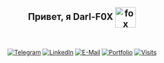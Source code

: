 <div align="center">

  <h2 align="center">
  Привет, я Darl-F0X
  <img src="https://github.com/Darl-F0X/Darl-F0X/raw/main/supawork-48bc1db877514f22adf092e6ab40428f-ezgif.com-resize.webp" height="48" alt="fox webp         gif" style="vertical-align:middle;">
  </h2>
  

  <br>

  [![Telegram](https://img.shields.io/badge/Telegram-2CA5E0?style=flat-square&logo=telegram&logoColor=white)](https://t.me/yourusername)
  [![LinkedIn](https://img.shields.io/badge/LinkedIn-blue?style=flat-square&logo=linkedin&logoColor=white)](https://linkedin.com/in/your-linkedin)
  [![E-Mail](https://img.shields.io/badge/E--Mail-Email-green?style=flat-square&logo=gmail&logoColor=white)](mailto:your.email@example.com)
  [![Portfolio](https://img.shields.io/badge/Portfolio-visit-FF9A00?style=flat-square&logo=About.me&logoColor=white)](https://your-portfolio.com)
  [![Visits](https://komarev.com/ghpvc/?username=Darl-F0X&label=profile%20views&color=blue&style=flat-square)](https://github.com/Darl-F0X)

</div>
